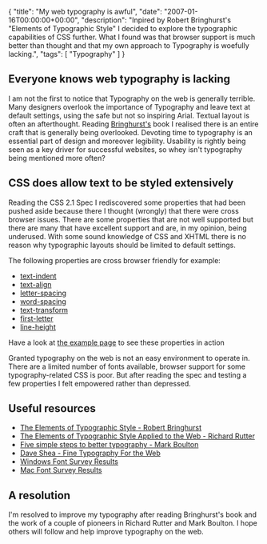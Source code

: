 {
  "title": "My web typography is awful",
  "date": "2007-01-16T00:00:00+00:00",
  "description": "Inpired by Robert Bringhurst's \"Elements of Typographic Style\" I decided to explore the typographic capabilities of CSS further. What I found was that browser support is much better than thought and that my own approach to Typography is woefully lacking.",
  "tags": [
    "Typography"
  ]
}

## Everyone knows web typography is lacking

I am not the first to notice that Typography on the web is generally terrible. Many designers overlook the importance of Typography and leave text at default settings, using the safe but not so inspiring Arial. Textual layout is often an afterthought. Reading <a href="https://shapeshed.com/journal/elements_of_typographic_style_bringhurst/">Bringhurst's</a> book I realised there is an entire craft that is generally being overlooked. Devoting time to typography is an essential part of design and moreover legibility. Usability is rightly being seen as a key driver for successful websites, so whey isn't typography being mentioned more often?

## CSS does allow text to be styled extensively

Reading the CSS 2.1 Spec I rediscovered some properties that had been pushed aside because there I thought (wrongly) that there were cross browser issues. There are some properties that are not well supported but there are many that have excellent support and are, in my opinion, being underused. With some sound knowledge of CSS and XHTML there is no reason why typographic layouts should be limited to default settings.

The following properties are cross browser friendly for example:

*   [text-indent][1]
*   [text-align][2]
*   [letter-spacing][3]
*   [word-spacing][3]
*   [text-transform][4]
*   [first-letter][5]
*   [line-height][6]

Have a look at [the example page][7] to see these properties in action

Granted typography on the web is not an easy environment to operate in. There are a limited number of fonts available, browser support for some typography-related CSS is poor. But after reading the spec and testing a few properties I felt empowered rather than depressed.

## Useful resources

*   [The Elements of Typographic Style - Robert Bringhurst][8]
*   [The Elements of Typographic Style Applied to the Web - Richard Rutter][9]
*   [Five simple steps to better typography - Mark Boulton][10]
*   [Dave Shea - Fine Typography For the Web][11]
*   [Windows Font Survey Results][12]
*   [Mac Font Survey Results][13]

## A resolution

I'm resolved to improve my typography after reading Bringhurst's book and the work of a couple of pioneers in Richard Rutter and Mark Boulton. I hope others will follow and help improve typography on the web.

 [1]: http://www.w3.org/TR/CSS21/text.html#indentation-prop
 [2]: http://www.w3.org/TR/CSS21/text.html#alignment-prop
 [3]: http://www.w3.org/TR/CSS21/text.html#spacing-props
 [4]: http://www.w3.org/TR/CSS21/text.html#propdef-text-transform
 [5]: http://www.w3.org/TR/REC-CSS2/selector.html#first-letter
 [6]: http://www.w3.org/TR/REC-CSS2/visudet.html#propdef-line-height
 [7]: https://shapeshed.com/examples/typography-css
 [8]: http://www.amazon.com/Elements-Typographic-Style-Robert-Bringhurst/dp/0881791326
 [9]: http://webtypography.net/toc/
 [10]: http://www.markboulton.co.uk/journal/comments/five_simple_steps_to_better_typography/
 [11]: http://www.mezzoblue.com/presentations/2005/wdw/type/slides.html
 [12]: http://www.codestyle.org/css/font-family/sampler-WindowsResults.shtml
 [13]: http://www.codestyle.org/css/font-family/sampler-MacResults.shtml
